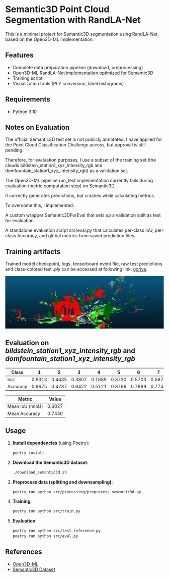 # Semantic3D Point Cloud Segmentation with RandLA-Net

This is a minimal project for Semantic3D segmentation using RandLA-Net, based on the Open3D-ML implementation.

## Features

- Complete data preparation pipeline (download, preprocessing)
- Open3D-ML RandLA-Net implementation optimized for Semantic3D
- Training script
- Visualization tools (PLY conversion, label histograms)

## Requirements

- Python 3.10

## Notes on Evaluation

   The official Semantic3D test set is not publicly annotated.
   I have applied for the Point Cloud Classification Challenge access, but approval is still pending.

   Therefore, for evaluation purposes, I use a subset of the training set (the clouds bildstein_station1_xyz_intensity_rgb and domfountain_station1_xyz_intensity_rgb) as a validation set.

   The Open3D-ML pipeline.run_test implementation currently fails during evaluation (metric computation step) on Semantic3D.

   It correctly generates predictions, but crashes while calculating metrics.

   To overcome this, I implemented:

   A custom wrapper Semantic3DForEval that sets up a validation split as test for evaluation.

   A standalone evaluation script src/eval.py that calculates per-class IoU, per-class Accuracy, and global metrics from saved prediction files.

## Training artifacts

   Trained model checkpoint, logs, tensorboard event file, raw test predictions and class-colored test .ply can be accessed at following link: [gdrive](https://drive.google.com/drive/folders/180G0s2eyBpIvrE1DbcIdCp--wEAOOw0A?usp=sharing).

![alt text](assets/test_cloud.png)

## Evaluation on *bildstein_station1_xyz_intensity_rgb* and *domfountain_station1_xyz_intensity_rgb*

| Class | 1 | 2 | 3 | 4 | 5 | 6 | 7 | 8 |
|---|---|---|---|---|---|---|---|---|
| IoU | 0.9313 | 0.4435 | 0.3807 | 0.1689 | 0.8730 | 0.5703 | 0.5676 | 0.8861 |
| Accuracy | 0.9675 | 0.4787 | 0.6422 | 0.5121 | 0.8796 | 0.7899 | 0.7741 | 0.9000 |

| Metric | Value |
|---|---|
| Mean IoU (mIoU) | 0.6027 |
| Mean Accuracy | 0.7430 |

## Usage

1. **Install dependencies** (using Poetry):
   ```bash
   poetry install
   ```

2. **Download the Semantic3D dataset**:
   ```bash
   ./download_semantic3d.sh
   ```

3. **Preprocess data (splitting and downsampling)**:
   ```bash
   poetry run python src/processing/preprocess_semantic3d.py
   ```

4. **Training**:
   ```bash
   poetry run python src/train.py
   ```

5. **Evaluation**:
   ```bash
   poetry run python src/test_inference.py
   poetry run python src/eval.py
   ```

## References

- [Open3D-ML](https://github.com/isl-org/Open3D-ML)
- [Semantic3D Dataset](http://www.semantic3d.net/)